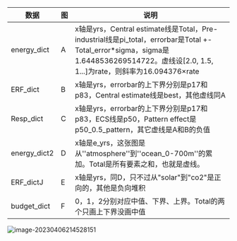 | 数据         | 图   | 说明                                                         |
| ------------ | ---- | ------------------------------------------------------------ |
| energy_dict  | A    | x轴是yrs，Central estimate线是Total，Pre-industrial线是pi_total，errorbar是Total +- Total_error*sigma，sigma是1.6448536269514722。虚线设[2.0, 1.5, 1...]为rate，则斜率为16.094376×rate |
| ERF_dict     | B    | x轴是yrs，errorbar的上下界分别是p17和p83，Central estimate线是best，其他虚线同A |
| Resp_dict    | C    | x轴是yrs，errorbar的上下界分别是p17和p83，ECS线是p50，Pattern effect是p50_0.5_pattern，其它虚线是A和B的负值 |
| energy_dict2 | D    | x轴是e_yrs，这张图是从''atmosphere''到''ocean_0-700m''的累加。Total是所有要素之和，也就是虚线。 |
| ERF_dictJ    | E    | x轴是yrs，同D，只不过从"solar"到"co2"是正向的，其他是负向堆积 |
| budget_dict  | F    | 0，1，2分别对应中值、下界、上界。Total的两个只画上下界没画中值 |

![image-20230406214528151](https://imagecollection.oss-cn-beijing.aliyuncs.com/legion/image-20230406214528151.png)